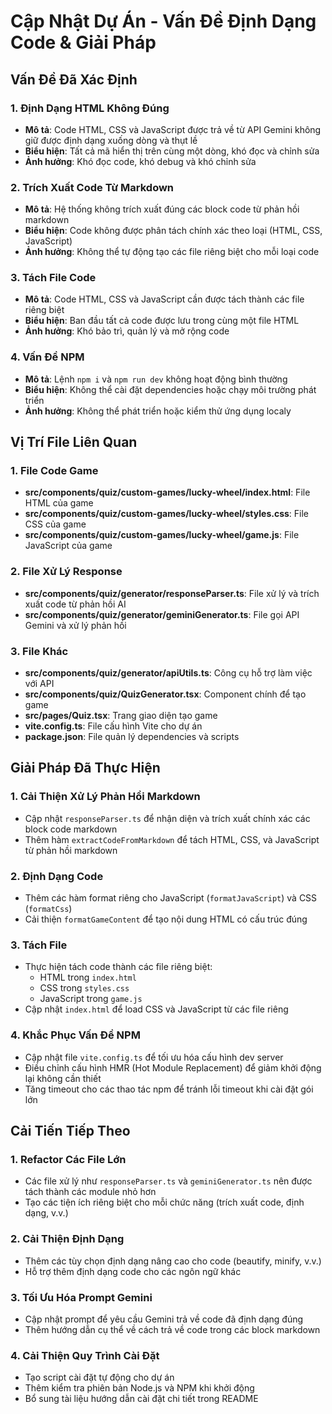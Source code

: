 
# Cập Nhật Dự Án - Vấn Đề Định Dạng Code & Giải Pháp

## Vấn Đề Đã Xác Định

### 1. Định Dạng HTML Không Đúng
- **Mô tả**: Code HTML, CSS và JavaScript được trả về từ API Gemini không giữ được định dạng xuống dòng và thụt lề
- **Biểu hiện**: Tất cả mã hiển thị trên cùng một dòng, khó đọc và chỉnh sửa
- **Ảnh hưởng**: Khó đọc code, khó debug và khó chỉnh sửa

### 2. Trích Xuất Code Từ Markdown
- **Mô tả**: Hệ thống không trích xuất đúng các block code từ phản hồi markdown
- **Biểu hiện**: Code không được phân tách chính xác theo loại (HTML, CSS, JavaScript)
- **Ảnh hưởng**: Không thể tự động tạo các file riêng biệt cho mỗi loại code

### 3. Tách File Code
- **Mô tả**: Code HTML, CSS và JavaScript cần được tách thành các file riêng biệt
- **Biểu hiện**: Ban đầu tất cả code được lưu trong cùng một file HTML
- **Ảnh hưởng**: Khó bảo trì, quản lý và mở rộng code

### 4. Vấn Đề NPM
- **Mô tả**: Lệnh `npm i` và `npm run dev` không hoạt động bình thường
- **Biểu hiện**: Không thể cài đặt dependencies hoặc chạy môi trường phát triển
- **Ảnh hưởng**: Không thể phát triển hoặc kiểm thử ứng dụng localy

## Vị Trí File Liên Quan

### 1. File Code Game
- **src/components/quiz/custom-games/lucky-wheel/index.html**: File HTML của game
- **src/components/quiz/custom-games/lucky-wheel/styles.css**: File CSS của game
- **src/components/quiz/custom-games/lucky-wheel/game.js**: File JavaScript của game

### 2. File Xử Lý Response
- **src/components/quiz/generator/responseParser.ts**: File xử lý và trích xuất code từ phản hồi AI
- **src/components/quiz/generator/geminiGenerator.ts**: File gọi API Gemini và xử lý phản hồi

### 3. File Khác
- **src/components/quiz/generator/apiUtils.ts**: Công cụ hỗ trợ làm việc với API
- **src/components/quiz/QuizGenerator.tsx**: Component chính để tạo game
- **src/pages/Quiz.tsx**: Trang giao diện tạo game
- **vite.config.ts**: File cấu hình Vite cho dự án
- **package.json**: File quản lý dependencies và scripts

## Giải Pháp Đã Thực Hiện

### 1. Cải Thiện Xử Lý Phản Hồi Markdown
- Cập nhật `responseParser.ts` để nhận diện và trích xuất chính xác các block code markdown
- Thêm hàm `extractCodeFromMarkdown` để tách HTML, CSS, và JavaScript từ phản hồi markdown

### 2. Định Dạng Code
- Thêm các hàm format riêng cho JavaScript (`formatJavaScript`) và CSS (`formatCss`)
- Cải thiện `formatGameContent` để tạo nội dung HTML có cấu trúc đúng

### 3. Tách File
- Thực hiện tách code thành các file riêng biệt:
  - HTML trong `index.html`
  - CSS trong `styles.css`
  - JavaScript trong `game.js`
- Cập nhật `index.html` để load CSS và JavaScript từ các file riêng

### 4. Khắc Phục Vấn Đề NPM
- Cập nhật file `vite.config.ts` để tối ưu hóa cấu hình dev server
- Điều chỉnh cấu hình HMR (Hot Module Replacement) để giảm khởi động lại không cần thiết
- Tăng timeout cho các thao tác npm để tránh lỗi timeout khi cài đặt gói lớn

## Cải Tiến Tiếp Theo

### 1. Refactor Các File Lớn
- Các file xử lý như `responseParser.ts` và `geminiGenerator.ts` nên được tách thành các module nhỏ hơn
- Tạo các tiện ích riêng biệt cho mỗi chức năng (trích xuất code, định dạng, v.v.)

### 2. Cải Thiện Định Dạng
- Thêm các tùy chọn định dạng nâng cao cho code (beautify, minify, v.v.)
- Hỗ trợ thêm định dạng code cho các ngôn ngữ khác

### 3. Tối Ưu Hóa Prompt Gemini
- Cập nhật prompt để yêu cầu Gemini trả về code đã định dạng đúng
- Thêm hướng dẫn cụ thể về cách trả về code trong các block markdown

### 4. Cải Thiện Quy Trình Cài Đặt
- Tạo script cài đặt tự động cho dự án
- Thêm kiểm tra phiên bản Node.js và NPM khi khởi động
- Bổ sung tài liệu hướng dẫn cài đặt chi tiết trong README
